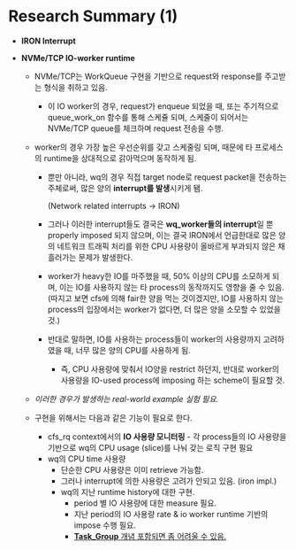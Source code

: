 # Research Summary (1)

+ **IRON Interrupt**









+ **NVMe/TCP IO-worker runtime**

  + NVMe/TCP는 WorkQueue 구현을 기반으로 request와 response를 주고받는 형식을 취하고 있음.

    + 이 IO worker의 경우, request가 enqueue 되었을 때, 또는 주기적으로 queue_work_on 함수를 통해 스케쥴 되며, 스케줄이 되어서는 NVMe/TCP queue를 체크하며 request 전송을 수행.

  + worker의 경우 가장 높은 우선순위를 갖고 스케줄링 되며, 때문에 타 프로세스의 runtime을 상대적으로 갉아먹으며 동작하게 됨.

    + 뿐만 아니라, wq의 경우 직접 target node로 request packet을 전송하는 주체로써, 많은 양의 **interrupt를 발생**시키게 됌. 

      (Network related interrupts -> IRON)

    + 그러나 이러한  interrupt들도 결국은 **wq_worker들의 interrupt**일 뿐 properly imposed 되지 않으며, 이는 결국 IRON에서 언급한대로 많은 양의 네트워크 트래픽 처리를 위한 CPU 사용량이 올바르게 부과되지 않은 채 흘러가는 문제가 발생한다.

      

    + worker가 heavy한 IO를 마주했을 때, 50% 이상의 CPU를 소모하게 되며, 이는 IO를 사용하지 않는 타 process의 동작까지도 영향을 줄 수 있음. (따지고 보면 cfs에 의해 fair한 양을 먹는 것이겠지만, IO를 사용하지 않는 process의 입장에서는 worker가 없다면, 더 많은 양을 소모할 수 있었을 것.)

    + 반대로 말하면, IO를 사용하는 process들이 worker의 사용량까지 고려하였을 때, 너무 많은 양의 CPU를 사용하게 됨.

      + 즉, CPU 사용량에 맞춰서 IO양을 restrict 하던지, 반대로 worker의 사용량을 IO-used process에 imposing 하는 scheme이 필요할 것.

        

  + *이러한 경우가 발생하는 real-world example 실험 필요.*

    

  + 구현을 위해서는 다음과 같은 기능이 필요로 한다.

    + cfs_rq context에서의 **IO 사용량 모니터링** - 각 process들의 IO 사용량을 기반으로 wq의 CPU usage (slice)를 나눠 갖는 로직 구현 필요
    + wq의 CPU time 사용량
      + 단순한 CPU 사용량은 이미 retrieve 가능함.
      + 그러나 interrupt에 의한 사용량은 고려가 안되고 있음. (iron impl.)
      + wq의 지난 runtime history에 대한 구현.
        + period 별 IO 사용량에 대한 measure 필요.
        + 지난 period의 IO 사용량 rate & io worker runtime 기반의 impose 수행 필요. 
        + <u>**Task_Group** 개념 포함되면 좀 어려울 수 있음.</u>
